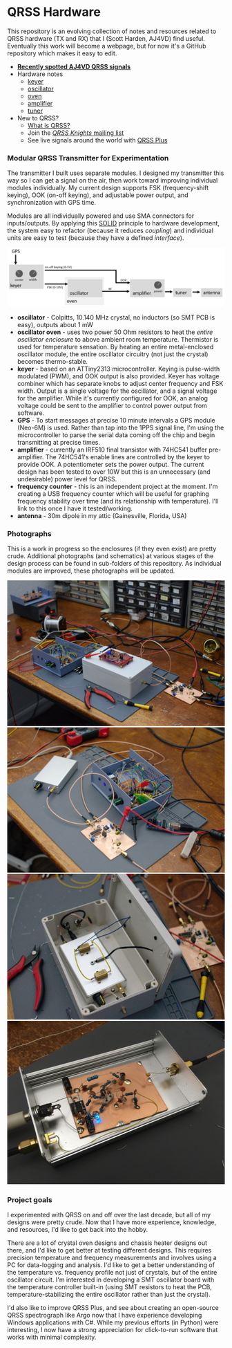 # QRSS Hardware

This repository is an evolving collection of notes and resources related to QRSS hardware (TX and RX) that I (Scott Harden, AJ4VD) find useful. Eventually this work will become a webpage, but for now it's a GitHub repository which makes it easy to edit.

* **[Recently spotted AJ4VD QRSS signals](/spots)**
* Hardware notes
  * [keyer](/builds/keyer)
  * [oscillator](/builds/oscillator)
  * [oven](/builds/oven)
  * [amplifier](/builds/amplifier)
  * [tuner](/builds/tuner)
* New to QRSS?
  * [What is QRSS?](https://www.qsl.net/m0ayf/What-is-QRSS.html)
  * Join the [_QRSS Knights_ mailing list](https://groups.io/g/qrssknights)
  * See live signals around the world with [QRSS Plus](http://www.swharden.com/qrss/plus/)

### Modular QRSS Transmitter for Experimentation

The transmitter I built uses separate modules. I designed my transmitter this way so I can get a signal on the air, then work toward improving individual modules individually. My current design supports FSK (frequency-shift keying), OOK (on-off keying), and adjustable power output, and synchronization with GPS time. 

Modules are all individually powered and use SMA connectors for inputs/outputs. By applying this [SOLID](https://www.youtube.com/watch?v=TMuno5RZNeE&t=15m50s) principle to hardware development, the system easy to refactor (because it reduces _coupling_) and individual units are easy to test (because they have a defined _interface_).

![](/graphics/builds/idea-modules.jpg)

* **oscillator** - Colpitts, 10.140 MHz crystal, no inductors (so SMT PCB is easy), outputs about 1 mW
* **oscillator oven** - uses two power 50 Ohm resistors to heat the _entire oscillator enclosure_ to above ambient room temperature. Thermistor is used for temperature sensation. By heating an entire metal-enclosed oscillator module, the entire oscillator circuitry (not just the crystal) becomes thermo-stable.
* **keyer** - based on an ATTiny2313 microcontroller. Keying is pulse-width modulated (PWM), and OOK output is also provided. Keyer has voltage combiner which has separate knobs to adjust center frequency and FSK width. Output is a single voltage for the oscillator, and a signal voltage for the amplifier. While it's currently configured for OOK, an analog voltage could be sent to the amplifier to control power output from software.
* **GPS** - To start messages at precise 10 minute intervals a GPS module (Neo-6M) is used. Rather than tap into the 1PPS signal line, I'm using the microcontroller to parse the serial data coming off the chip and begin transmitting at precise times.
* **amplifier** - currently an IRF510 final transistor with  74HC541 buffer pre-amplifier. The 74HC541's enable lines are controlled by the keyer to provide OOK. A potentiometer sets the power output. The current design has been tested to over 10W but this is an unnecessary (and undesirable) power level for QRSS.
* **frequency counter** - this is an independent project at the moment. I'm creating a USB frequency counter which will be useful for graphing frequency stability over time (and its relationship with temperature). I'll link to this once I have it tested/working.
* **antenna** - 30m dipole in my attic (Gainesville, Florida, USA)

### Photographs

This is a work in progress so the enclosures (if they even exist) are pretty crude. Additional photographs (and schematics) at various stages of the design process can be found in sub-folders of this repository. As individual modules are improved, these photographs will be updated.

![](/graphics/builds/2019-07-19-modules.jpg)
![](/graphics/builds/2019-07-19-keyer.jpg)
![](/graphics/builds/2019-07-19-oven.jpg)
![](/graphics/builds/2019-07-13-oscillator.jpg)


### Project goals

I experimented with QRSS on and off over the last decade, but all of my designs were pretty crude. Now that I have more experience, knowledge, and resources, I'd like to get back into the hobby.

There are a lot of crystal oven designs and chassis heater designs out there, and I'd like to get better at testing different designs. This requires precision temperature and frequency measurements and involves using a PC for data-logging and analysis. I'd like to get a better understanding of the temperature vs. frequency profile not just of crystals, but of the entire oscillator circuit. I'm interested in developing a SMT oscillator board with the temperature controller built-in (using SMT resistors to heat the PCB, temperature-stabilizing the entire oscillator rather than just the crystal).

I'd also like to improve QRSS Plus, and see about creating an open-source QRSS spectrograph like Argo now that I have experience developing Windows applications with C#. While my previous efforts (in Python) were interesting, I now have a strong appreciation for click-to-run software that works with minimal complexity.